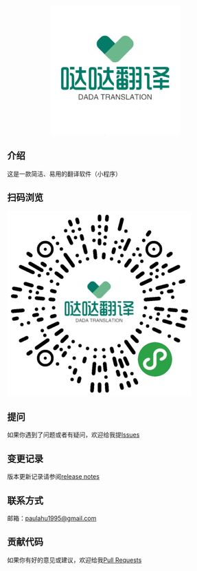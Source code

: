 <div align="center" >
    <img width="300" src="/src/translate.png">
</div>

## 介绍
这是一款简洁、易用的翻译软件（小程序）

## 扫码浏览
<img src="/src/qrcode.jpg">

## 提问
如果你遇到了问题或者有疑问，欢迎给我提[Issues](https://github.com/Paulahu/quick-translate/issues)
## 变更记录
版本更新记录请参阅[release notes](https://github.com/Paulahu/quick-translate/releases)
## 联系方式
邮箱：paulahu1995@gmail.com
## 贡献代码
如果你有好的意见或建议，欢迎给我[Pull Requests](https://github.com/Paulahu/quick-translate/pulls)

